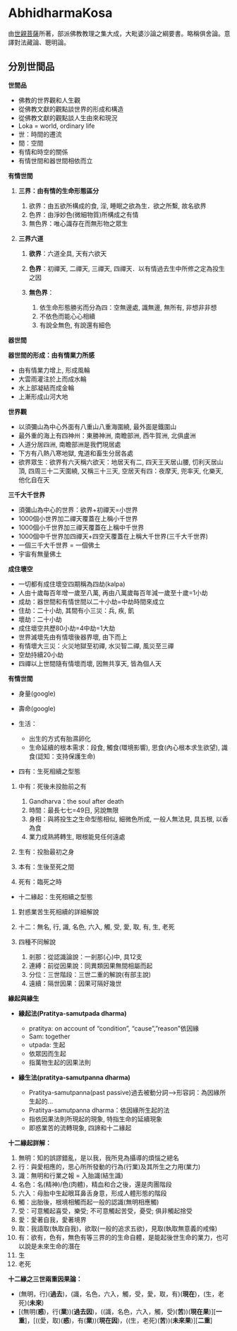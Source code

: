 # AbhidharmaKosa

由[世親菩薩](https://zh.wikipedia.org/wiki/%E4%B8%96%E4%BA%B2)所著，部派佛教教理之集大成，大毗婆沙論之綱要書。略稱俱舍論。意譯對法藏論、聰明論。

## 分別世間品

**世間品**

-   佛教的世界觀和人生觀
-   從佛教文獻的觀點談世界的形成和構造
-   從佛教文獻的觀點談人生由來和現況
-   Loka = world, ordinary life
-   世：時間的遷流
-   間：空間
-   有情和時空的關係
-   有情世間和器世間相依而立

**有情世間**

1.  **三界：由有情的生命形態區分**

	1.  欲界：由五欲所構成的食, 淫, 睡眠之欲為生．欲之所繫, 故名欲界
	2.  色界：由淨妙色(微細物質)所構成之有情
	3.  無色界：唯心識存在而無形物之眾生

2.  **三界六道**

	1.  **欲界**：六道全具, 天有六欲天
	2.  **色界**：初禪天, 二禪天, 三禪天, 四禪天．以有情過去生中所修之定為投生之因
	3.  **無色界**：

		1.  依生命形態勝劣而分為四：空無邊處, 識無邊, 無所有, 非想非非想
		2.  不依色而能心心相續
		3.  有說全無色, 有說還有細色

**器世間**

**器世間的形成：由有情業力所感**

-   由有情業力增上, 形成風輪
-   大雲雨灌注於上而成水輪
-   水上部凝結而成金輪
-   上漸形成山河大地

**世界觀**

-   以須彌山為中心外面有八重山八重海圍繞,  最外面是鐵圍山
-   最外重的海上有四神州：東勝神洲,  南瞻部洲,  西牛賀洲,  北俱盧洲
-   人道分居四洲,  南瞻部洲是我們現居處
-   下方有八熱八寒地獄,  鬼道和畜生分居各處
-   欲界眾生：欲界有六天稱六欲天：地居天有二,  四天王天居山腰,  忉利天居山頂,  四周三十二天圍繞,  又稱三十三天,  空居天有四：夜摩天,  兜率天,  化樂天,  他化自在天

**三千大千世界**

-   須彌山為中心的世界：欲界+初禪天=小世界
-   1000個小世界加二禪天覆蓋在上稱小千世界
-   1000個小千世界加三禪天覆蓋在上稱中千世界
-   1000個中千世界加四禪天+四空天覆蓋在上稱大千世界(三千大千世界)
-   一個三千大千世界 = 一個佛土
-   宇宙有無量佛土

**成住壞空**

-   一切都有成住壞空四期稱為四劫(kalpa)
-   人由十歲每百年增一歲至八萬,  再由八萬歲每百年減一歲至十歲=1小劫
-   成劫：器世間和有情世間以二十小劫=中劫時間來成立
-   住劫：二十小劫,  其間有小三災：兵,  疾,  飢
-   壞劫：二十小劫
-   成住壞空共歷80小劫=4中劫=1大劫
-   世界滅壞先由有情壞後器界壞,  由下而上
-   有情壞大三災：火災地獄至初禪,  水災智二禪,  風災至三禪
-   空劫持續20小劫
-   四禪以上世間隨有情壞而壞,  因無共享天,  皆為個人天

**有情世間**

-   身量(google)
-   壽命(google)
-   生活：

	 - 出生的方式有胎濕卵化
	 - 生命延續的根本需求：段食,  觸食(環境影響),  思食(內心根本求生欲望),  識食(認知：支持保護生命)

-   四有：生死相續之型態

1.  中有：死後未投胎前之有

	1.  Gandharva：the soul after death
	2.  時間：最長七七=49日,  另說無限
	3.  身相：與將投生之生命型態相似,  細微色所成,  一般人無法見,  具五根,  以香為食
	4.  業力成熟將轉生,  眼根能見任何遠處

2.  生有：投胎最初之身
3.  本有：生後至死之間
4.  死有：臨死之時

-   十二緣起：生死相續之型態

1.  對惑業苦生死相續的詳細解說
2.  十二：無名,  行,  識,  名色,  六入,  觸,  受,  愛,  取,  有,  生,  老死
3.  四種不同解說

	1.  剎那：從認識論說：一剎那(心)中,  具12支
	2.  連縛：前從因果說：同異類因果無間相屬而起
	3.  分位：三世階段：三世二重的解說(有部主說)
	4.  遠續：隔世因果：因果可隔好幾世

**緣起與緣生**

-   **緣起法(****Pratitya-samutpada dharma****)**

	-   pratitya: on account of “condition”, “cause”,”reason”依因緣
	-   Sam: together
	-   utpada: 生起
	-   依眾因而生起
	-   指萬物生起的因果法則

-   **緣生法(****pratitya-samutpanna dharma****)**

	-   Pratitya-samutpanna(past passive)過去被動分詞—>形容詞：為因緣所生起的...
	-   Pratitya-samutpanna dharma：依因緣所生起的法
	-   指依因果法則所現起的現象,  特指生命的延續現象
	-   即惑業苦的流轉現象,  四諦和十二緣起

**十二緣起詳解：**

1.  無明：知的誤謬錯亂，是以我，我所見為攝導的煩惱之總名
2.  行：與愛相應的，思心所所發動的行為(行業)及其所生之力用(業力)
3.  識：無明和行業之報 = 入胎識(結生識)
4.  名色：名(精神)/色(肉體)，精血和合之後，還是肉團階段
5.  六入：母胎中生起眼耳鼻舌身意，形成人體形態的階段
6.  觸：出胎後，根境相觸而起一般的認識(無明相應觸)
7.  受：可意觸起喜受，樂受;  不可意觸起苦受，憂受;  俱非觸起捨受
8.  愛：愛著自我，愛著境界
9.  取：我語取(執取自我)，欲取(一般的追求五欲)，見取(執取無意義的戒條)
10.  有：欲有，色有，無色有等三界的的生命自體，是能起後世生命的業力，也可以說是未來生命的潛在
11.  生
12.  老死

**十二緣之三世兩重因果論：**

-   (無明，行)(**過去**)，(識，名色，六入，觸，受，愛，取，有)(**現在**)，(生，老死)(**未來**)
-   [(無明(**惑**)，行(**業**))(**過去因**)，((識，名色，六入，觸，受)(**苦**))(**現在果**)][**一重**]，[((愛，取)(**惑**)，有(**業**))(**現在因**)，((生，老死)(**苦**))(**未來果**)][**二重**]
